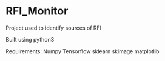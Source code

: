 # RFI_Monitor
Project used to identify sources of RFI 

Built using python3 

Requirements:
Numpy
Tensorflow 
sklearn 
skimage
matplotlib 

